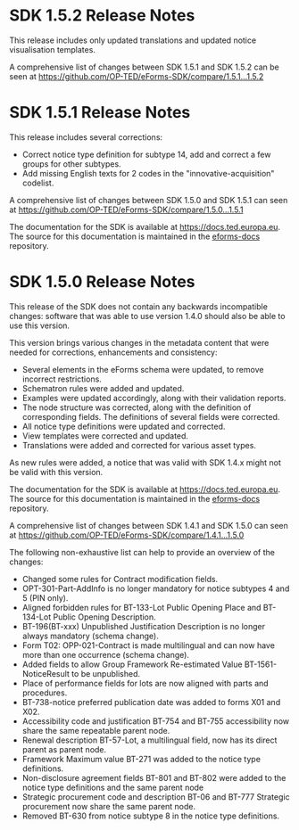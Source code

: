 # SDK 1.5.2 Release Notes

This release includes only updated translations and updated notice visualisation templates.

A comprehensive list of changes between SDK 1.5.1 and SDK 1.5.2 can be seen at <https://github.com/OP-TED/eForms-SDK/compare/1.5.1...1.5.2>


# SDK 1.5.1 Release Notes

This release includes several corrections:

* Correct notice type definition for subtype 14, add and correct a few groups for other subtypes.
* Add missing English texts for 2 codes in the "innovative-acquisition" codelist.

A comprehensive list of changes between SDK 1.5.0 and SDK 1.5.1 can seen at <https://github.com/OP-TED/eForms-SDK/compare/1.5.0...1.5.1>

The documentation for the SDK is available at <https://docs.ted.europa.eu>. The source for this documentation is maintained in the [eforms-docs](https://github.com/OP-TED/eforms-docs) repository.


# SDK 1.5.0 Release Notes

This release of the SDK does not contain any backwards incompatible changes: software that was able to use version 1.4.0 should also be able to use this version.

This version brings various changes in the metadata content that were needed for corrections, enhancements and consistency:

* Several elements in the eForms schema were updated, to remove incorrect restrictions.
* Schematron rules were added and updated.
* Examples were updated accordingly, along with their validation reports.
* The node structure was corrected, along with the definition of corresponding fields. The definitions of several fields were corrected.
* All notice type definitions were updated and corrected.
* View templates were corrected and updated.
* Translations were added and corrected for various asset types.

As new rules were added, a notice that was valid with SDK 1.4.x might not be valid with this version.

The documentation for the SDK is available at <https://docs.ted.europa.eu>. The source for this documentation is maintained in the [eforms-docs](https://github.com/OP-TED/eforms-docs) repository.

A comprehensive list of changes between SDK 1.4.1 and SDK 1.5.0 can seen at <https://github.com/OP-TED/eForms-SDK/compare/1.4.1...1.5.0>

The following non-exhaustive list can help to provide an overview of the changes:

* Changed some rules for Contract modification fields.
* OPT-301-Part-AddInfo is no longer mandatory for notice subtypes 4 and 5 (PIN only).
* Aligned forbidden rules for BT-133-Lot Public Opening Place and BT-134-Lot Public Opening Description.
* BT-196(BT-xxx) Unpublished Justification Description is no longer always mandatory (schema change).
* Form T02: OPP-021-Contract is made multilingual and can now have more than one occurrence (schema change).
* Added fields to allow Group Framework Re-estimated Value BT-1561-NoticeResult to be unpublished.
* Place of performance fields for lots are now aligned with parts and procedures.
* BT-738-notice preferred publication date was added to forms X01 and X02.
* Accessibility code and justification BT-754 and BT-755 accessibility now share the same repeatable parent node.
* Renewal description BT-57-Lot, a multilingual field, now has its direct parent as parent node.
* Framework Maximum value BT-271 was added to the notice type definitions.
* Non-disclosure agreement fields BT-801 and BT-802 were added to the notice type definitions and the same parent node
* Strategic procurement code and description BT-06 and BT-777 Strategic procurement now share the same parent node.
* Removed BT-630 from notice subtype 8 in the notice type definitions.
